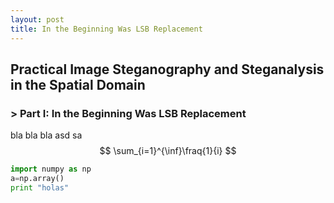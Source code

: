 ```yaml
---
layout: post
title: In the Beginning Was LSB Replacement
---
```

## Practical Image Steganography and Steganalysis in the Spatial Domain
### > Part I: In the Beginning Was LSB Replacement

bla bla bla
asd
sa
$$
\sum_{i=1}^{\inf}\fraq{1}{i}
$$

```python
import numpy as np
a=np.array()
print "holas"
```
